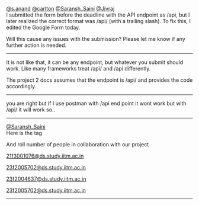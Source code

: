 [@s.anand](/u/s.anand) [@carlton](/u/carlton)
[@Saransh_Saini](/u/saransh_saini) [@Jivraj](/u/jivraj)  
I submitted the form before the deadline with the API endpoint as /api, but I
later realized the correct format was /api/ (with a trailing slash). To fix
this, I edited the Google Form today.

Will this cause any issues with the submission? Please let me know if any
further action is needed.



---

It is not like that, it can be any endpoint, but whatever you submit should
work. Like many frameworks treat /api/ and /api differently.

The project 2 docs assumes that the endpoint is /api/ and provides the code
accordingly.



---

you are right but if I use postman with /api end point it wont work but with
/api/ it will work so..



---

[@Saransh_Saini](/u/saransh_saini)  
Here is the tag

And roll number of people in collaboration with our project

21f3001076@ds.study.iitm.ac.in

23f2005702@ds.study.iitm.ac.in

23f2004637@ds.study.iitm.ac.in

23f2005702@ds.study.iitm.ac.in



---

